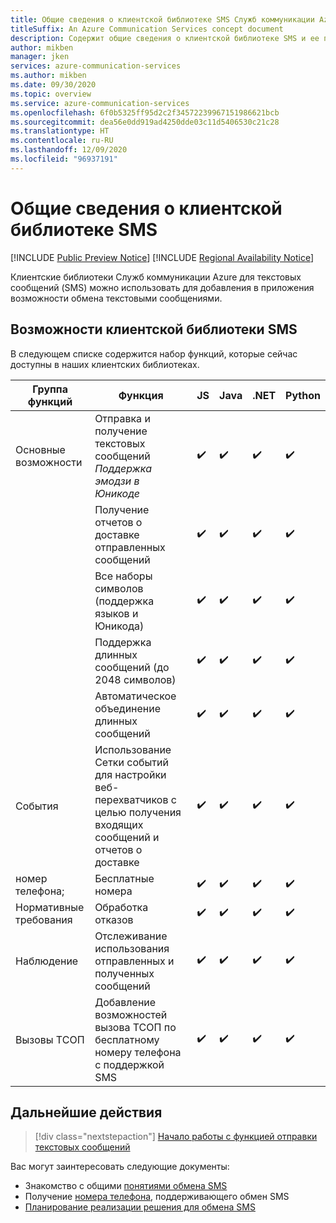 ```yaml
---
title: Общие сведения о клиентской библиотеке SMS Служб коммуникации Azure
titleSuffix: An Azure Communication Services concept document
description: Содержит общие сведения о клиентской библиотеке SMS и ее предложениях.
author: mikben
manager: jken
services: azure-communication-services
ms.author: mikben
ms.date: 09/30/2020
ms.topic: overview
ms.service: azure-communication-services
ms.openlocfilehash: 6f0b5325ff95d2c2f34572239967151986621bcb
ms.sourcegitcommit: dea56e0dd919ad4250dde03c11d5406530c21c28
ms.translationtype: HT
ms.contentlocale: ru-RU
ms.lasthandoff: 12/09/2020
ms.locfileid: "96937191"
---
```

# <a name="sms-client-library-overview"></a>Общие сведения о клиентской библиотеке SMS

[!INCLUDE [Public Preview Notice](../../includes/public-preview-include.md)]
[!INCLUDE [Regional Availability Notice](../../includes/regional-availability-include.md)]

Клиентские библиотеки Служб коммуникации Azure для текстовых сообщений (SMS) можно использовать для добавления в приложения возможности обмена текстовыми сообщениями.

## <a name="sms-client-library-capabilities"></a>Возможности клиентской библиотеки SMS

В следующем списке содержится набор функций, которые сейчас доступны в наших клиентских библиотеках.

| Группа функций | Функция                                                                            | JS  | Java | .NET | Python |
| ----------------- | ------------------------------------------------------------------------------------- | --- | ---- | ---- | ------ |
| Основные возможности | Отправка и получение текстовых сообщений </br> *Поддержка эмодзи в Юникоде*                        | ✔️   | ✔️    | ✔️    | ✔️      |
|                   | Получение отчетов о доставке отправленных сообщений                                            | ✔️   | ✔️    | ✔️    | ✔️      |
|                   | Все наборы символов (поддержка языков и Юникода)                                         | ✔️   | ✔️    | ✔️    | ✔️      |
|                   | Поддержка длинных сообщений (до 2048 символов)                                           | ✔️   | ✔️    | ✔️    | ✔️      |
|                   | Автоматическое объединение длинных сообщений                                                   | ✔️   | ✔️    | ✔️    | ✔️      |
| События            | Использование Сетки событий для настройки веб-перехватчиков с целью получения входящих сообщений и отчетов о доставке | ✔️   | ✔️    | ✔️    | ✔️      |
| номер телефона;      | Бесплатные номера                                                                     | ✔️   | ✔️    | ✔️    | ✔️      |
| Нормативные требования        | Обработка отказов                                                                      | ✔️   | ✔️    | ✔️    | ✔️      |
| Наблюдение        | Отслеживание использования отправленных и полученных сообщений                                          | ✔️   | ✔️    | ✔️    | ✔️      |
| Вызовы ТСОП      | Добавление возможностей вызова ТСОП по бесплатному номеру телефона с поддержкой SMS                    | ✔️   | ✔️    | ✔️    | ✔️      |

## <a name="next-steps"></a>Дальнейшие действия

> [!div class="nextstepaction"]
> [Начало работы с функцией отправки текстовых сообщений](../../quickstarts/telephony-sms/send.md)

Вас могут заинтересовать следующие документы:

- Знакомство с общими [понятиями обмена SMS](../telephony-sms/concepts.md)
- Получение [номера телефона](../../quickstarts/telephony-sms/get-phone-number.md), поддерживающего обмен SMS
- [Планирование реализации решения для обмена SMS](../telephony-sms/plan-solution.md)
